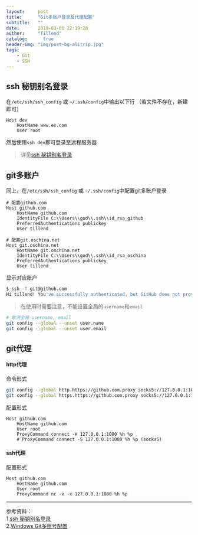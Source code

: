 ```yaml
---
layout:     post
title:      "Git多账户登录及代理配置"
subtitle:   ""
date:       2019-03-01 22:19:28
author:     "Tillend"
catalog:      true
header-img: "img/post-bg-alitrip.jpg"
tags:
    - Git
    - SSH
---
```


## ssh 秘钥别名登录

在`/etc/ssh/ssh_config` 或 `~/.ssh/config`中输出以下行 （若文件不存在，新建即可）

```
Host dev
    HostName www.ex.com
    User root
```

然后使用`ssh dev`即可登录至远程服务器

> 详见[ssh 秘钥别名登录](https://blog.csdn.net/why_still_confused/article/details/82532254)

## git多账户

同上，在`/etc/ssh/ssh_config` 或 `~/.ssh/config`中配置git多账户登录

```
# 配置github.com
Host github.com                 
    HostName github.com
    IdentityFile C:\\Users\\god\\.ssh\\id_rsa_github
    PreferredAuthentications publickey
    User tillend

# 配置git.oschina.net 
Host git.oschina.net 
    HostName git.oschina.net
    IdentityFile C:\\Users\\god\\.ssh\\id_rsa_oschina
    PreferredAuthentications publickey
    User tillend
```

显示对应账户
```bash
$ ssh -T git@github.com
Hi tillend! You've successfully authenticated, but GitHub does not provide shell access.
```

> 在使用时需要注意，不能设置全局的`username`和`email`

```bash
# 取消全局 username, email
git config --global --unset user.name
git config --global --unset user.email
```


## git代理

#### http代理

命令形式
```bash
git config --global http.https://github.com.proxy socks5://127.0.0.1:1080
git config --global https.https://github.com.proxy socks5://127.0.0.1:1080
```

配置形式
```
Host github.com
    HostName github.com
    User root
    ProxyCommand connect -H 127.0.0.1:1080 %h %p 
    # ProxyCommand connect -S 127.0.0.1:1080 %h %p (socks5)
```

#### ssh代理

配置形式
```
Host github.com
    HostName github.com
    User root
    ProxyCommand nc -v -x 127.0.0.1:1080 %h %p
```

---
参考资料：    
1.[ssh 秘钥别名登录](https://blog.csdn.net/why_still_confused/article/details/82532254)    
2.[Windows Git多账号配置](https://www.cnblogs.com/popfisher/p/5731232.html)